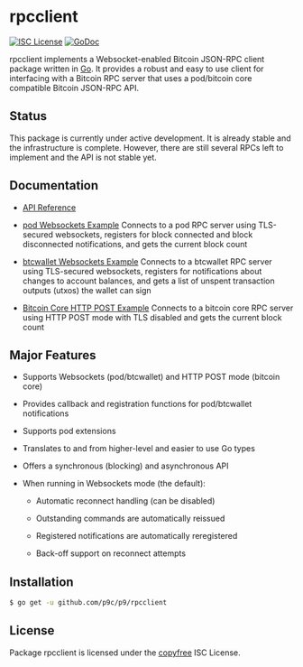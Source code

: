 # rpcclient

[![ISC License](http://img.shields.io/badge/license-ISC-blue.svg)](http://copyfree.org)
[![GoDoc](https://img.shields.io/badge/godoc-reference-blue.svg)](http://godoc.org/github.com/p9c/p9/rpcclient)

rpcclient implements a Websocket-enabled Bitcoin JSON-RPC client package written
in [Go](http://golang.org/). It provides a robust and easy to use client for
interfacing with a Bitcoin RPC server that uses a pod/bitcoin core compatible
Bitcoin JSON-RPC API.

## Status

This package is currently under active development. It is already stable and the
infrastructure is complete. However, there are still several RPCs left to
implement and the API is not stable yet.

## Documentation

- [API Reference](http://godoc.org/github.com/p9c/p9/rpcclient)

- [pod Websockets Example](https://github.com/p9c/p9/tree/master/rpcclient/examples/podwebsockets)
  Connects to a pod RPC server using TLS-secured websockets, registers for block
  connected and block disconnected notifications, and gets the current block
  count

- [btcwallet Websockets Example](https://github.com/p9c/p9/tree/master/rpcclient/examples/btcwalletwebsockets)
  Connects to a btcwallet RPC server using TLS-secured websockets, registers for
  notifications about changes to account balances, and gets a list of unspent
  transaction outputs (utxos) the wallet can sign

- [Bitcoin Core HTTP POST Example](https://github.com/p9c/p9/tree/master/rpcclient/examples/bitcoincorehttp)
  Connects to a bitcoin core RPC server using HTTP POST mode with TLS disabled
  and gets the current block count

## Major Features

- Supports Websockets (pod/btcwallet) and HTTP POST mode (bitcoin core)

- Provides callback and registration functions for pod/btcwallet notifications

- Supports pod extensions

- Translates to and from higher-level and easier to use Go types

- Offers a synchronous (blocking) and asynchronous API

- When running in Websockets mode (the default):

    - Automatic reconnect handling (can be disabled)

    - Outstanding commands are automatically reissued

    - Registered notifications are automatically reregistered

    - Back-off support on reconnect attempts

## Installation

```bash
$ go get -u github.com/p9c/p9/rpcclient
```

## License

Package rpcclient is licensed under the [copyfree](http://copyfree.org) ISC
License.
